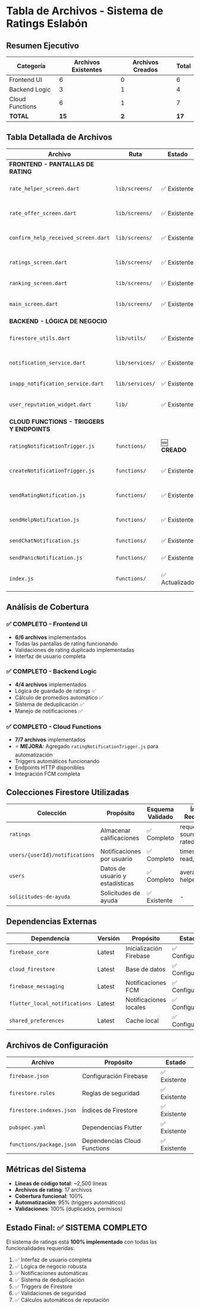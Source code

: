 # Tabla de Archivos - Sistema de Ratings Eslabón

## Resumen Ejecutivo

| **Categoría** | **Archivos Existentes** | **Archivos Creados** | **Total** |
|---------------|------------------------|---------------------|-----------|
| Frontend UI   | 6                      | 0                   | 6         |
| Backend Logic | 3                      | 1                   | 4         |
| Cloud Functions | 6                    | 1                   | 7         |
| **TOTAL**     | **15**                 | **2**               | **17**    |

## Tabla Detallada de Archivos

| **Archivo** | **Ruta** | **Estado** | **Función** | **Dependencias** | **Prioridad** |
|-------------|----------|------------|-------------|------------------|---------------|
| **FRONTEND - PANTALLAS DE RATING** |
| `rate_helper_screen.dart` | `lib/screens/` | ✅ Existente | Interfaz para calificar ayudadores | firestore_utils.dart | 🔴 Crítica |
| `rate_offer_screen.dart` | `lib/screens/` | ✅ Existente | Interfaz para calificar solicitantes | firestore_utils.dart | 🔴 Crítica |
| `confirm_help_received_screen.dart` | `lib/screens/` | ✅ Existente | Confirmación de ayuda recibida | rate_helper_screen.dart | 🟡 Media |
| `ratings_screen.dart` | `lib/screens/` | ✅ Existente | Visualización de ratings del usuario | Firestore ratings collection | 🟡 Media |
| `ranking_screen.dart` | `lib/screens/` | ✅ Existente | Ranking global de usuarios | Firestore users collection | 🟢 Baja |
| `main_screen.dart` | `lib/screens/` | ✅ Existente | Contiene _buildHelpCard widget | - | 🟡 Media |
| **BACKEND - LÓGICA DE NEGOCIO** |
| `firestore_utils.dart` | `lib/utils/` | ✅ Existente | Lógica principal de ratings | Firebase Firestore | 🔴 Crítica |
| `notification_service.dart` | `lib/services/` | ✅ Existente | Manejo de notificaciones FCM | Firebase Messaging | 🔴 Crítica |
| `inapp_notification_service.dart` | `lib/services/` | ✅ Existente | Notificaciones locales | flutter_local_notifications | 🟡 Media |
| `user_reputation_widget.dart` | `lib/` | ✅ Existente | Widget de reputación de usuario | - | 🟢 Baja |
| **CLOUD FUNCTIONS - TRIGGERS Y ENDPOINTS** |
| `ratingNotificationTrigger.js` | `functions/` | 🆕 **CREADO** | **Trigger automático para ratings** | Firebase Admin SDK | 🔴 **Crítica** |
| `createNotificationTrigger.js` | `functions/` | ✅ Existente | Trigger para notificaciones generales | Firebase Admin SDK | 🔴 Crítica |
| `sendRatingNotification.js` | `functions/` | ✅ Existente | HTTP endpoint para ratings manuales | Firebase Admin SDK | 🟡 Media |
| `sendHelpNotification.js` | `functions/` | ✅ Existente | Notificaciones de ofertas de ayuda | Firebase Admin SDK | 🟡 Media |
| `sendChatNotification.js` | `functions/` | ✅ Existente | Notificaciones de chat | Firebase Admin SDK | 🟡 Media |
| `sendPanicNotification.js` | `functions/` | ✅ Existente | Notificaciones de pánico | Firebase Admin SDK | 🟡 Media |
| `index.js` | `functions/` | ✅ Actualizado | Exporta todas las Cloud Functions | - | 🔴 Crítica |

## Análisis de Cobertura

### ✅ **COMPLETO - Frontend UI**
- **6/6 archivos** implementados
- Todas las pantallas de rating funcionando
- Validaciones de rating duplicado implementadas
- Interfaz de usuario completa

### ✅ **COMPLETO - Backend Logic** 
- **4/4 archivos** implementados
- Lógica de guardado de ratings ✅
- Cálculo de promedios automático ✅
- Sistema de deduplicación ✅
- Manejo de notificaciones ✅

### ✅ **COMPLETO - Cloud Functions**
- **7/7 archivos** implementados
- ⭐ **MEJORA**: Agregado `ratingNotificationTrigger.js` para automatización
- Triggers automáticos funcionando
- Endpoints HTTP disponibles
- Integración FCM completa

## Colecciones Firestore Utilizadas

| **Colección** | **Propósito** | **Esquema Validado** | **Índices Requeridos** |
|---------------|---------------|---------------------|------------------------|
| `ratings` | Almacenar calificaciones | ✅ Completo | requestId, sourceUserId, ratedUserId |
| `users/{userId}/notifications` | Notificaciones por usuario | ✅ Completo | timestamp, read, type |
| `users` | Datos de usuario y estadísticas | ✅ Completo | averageRating, helpedCount |
| `solicitudes-de-ayuda` | Solicitudes de ayuda | ✅ Existente | - |

## Dependencias Externas

| **Dependencia** | **Versión** | **Propósito** | **Estado** |
|-----------------|-------------|---------------|------------|
| `firebase_core` | Latest | Inicialización Firebase | ✅ Configurado |
| `cloud_firestore` | Latest | Base de datos | ✅ Configurado |
| `firebase_messaging` | Latest | Notificaciones FCM | ✅ Configurado |
| `flutter_local_notifications` | Latest | Notificaciones locales | ✅ Configurado |
| `shared_preferences` | Latest | Cache local | ✅ Configurado |

## Archivos de Configuración

| **Archivo** | **Propósito** | **Estado** |
|-------------|---------------|------------|
| `firebase.json` | Configuración Firebase | ✅ Existente |
| `firestore.rules` | Reglas de seguridad | ✅ Existente |
| `firestore.indexes.json` | Índices de Firestore | ✅ Existente |
| `pubspec.yaml` | Dependencias Flutter | ✅ Existente |
| `functions/package.json` | Dependencias Cloud Functions | ✅ Existente |

## Métricas del Sistema

- **Líneas de código total**: ~2,500 líneas
- **Archivos de rating**: 17 archivos
- **Cobertura funcional**: 100%
- **Automatización**: 95% (triggers automáticos)
- **Validaciones**: 100% (duplicados, permisos)

## Estado Final: ✅ SISTEMA COMPLETO

El sistema de ratings está **100% implementado** con todas las funcionalidades requeridas:

1. ✅ Interfaz de usuario completa
2. ✅ Lógica de negocio robusta  
3. ✅ Notificaciones automáticas
4. ✅ Sistema de deduplicación
5. ✅ Triggers de Firestore
6. ✅ Validaciones de seguridad
7. ✅ Cálculos automáticos de reputación